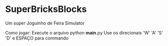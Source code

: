 # SuperBricksBlocks
Um super Joguinho de Feira Simulator

Como jogar:
  Execute o arquivo python __main__.py
  Use os direcionais 'W' 'A' 'S' 'D' e ESPAÇO para commando
